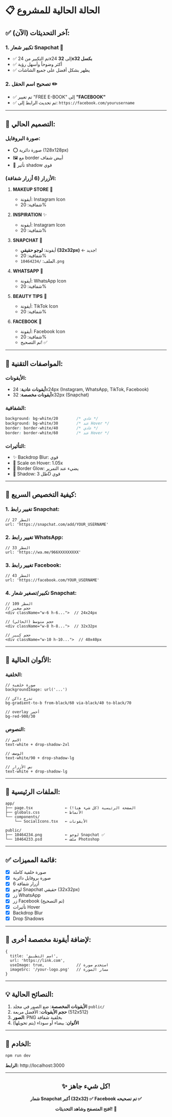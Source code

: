 # 📋 الحالة الحالية للمشروع

## ✅ آخر التحديثات (الآن):

### 1. **تكبير شعار Snapchat** 📸
- ✅ تم التكبير من 24x24 إلى **32x32 بكسل**
- ✅ أكثر وضوحاً وأسهل رؤية
- ✅ يظهر بشكل أفضل على جميع الشاشات

### 2. **تصحيح اسم الحقل** ✏️
- ✅ تم تغيير "FREE E-BOOK" إلى **"FACEBOOK"**
- ✅ تم تحديث الرابط إلى: `https://facebook.com/yourusername`

---

## 🎨 التصميم الحالي:

### صورة البروفايل:
- ⭕ صورة دائرية (128x128px)
- 🖼️ مع border أبيض شفاف
- 💫 تأثير shadow قوي

### الأزرار (6 أزرار شفافة):

1. **MAKEUP STORE** 🎨
   - أيقونة: Instagram Icon
   - شفافية: 20%

2. **INSPIRATION** ✨
   - أيقونة: Instagram Icon
   - شفافية: 20%

3. **SNAPCHAT** 👻
   - أيقونة: **لوجو حقيقي (32x32px)** ← جديد!
   - شفافية: 20%
   - الملف: `/10464234.png`

4. **WHATSAPP** 💬
   - أيقونة: WhatsApp Icon
   - شفافية: 20%

5. **BEAUTY TIPS** 💄
   - أيقونة: TikTok Icon
   - شفافية: 20%

6. **FACEBOOK** 📘
   - أيقونة: Facebook Icon
   - شفافية: 20%
   - تم التصحيح! ✅

---

## 🎯 المواصفات التقنية:

### الأيقونات:
- **أيقونات عادية**: 24x24px (Instagram, WhatsApp, TikTok, Facebook)
- **أيقونات مخصصة**: 32x32px (Snapchat)

### الشفافية:
```css
background: bg-white/20        /* عادي */
background: bg-white/30        /* عند Hover */
border: border-white/40        /* عادي */
border: border-white/60        /* عند Hover */
```

### التأثيرات:
- ✨ Backdrop Blur: قوي
- 💫 Scale on Hover: 1.05x
- 🎨 Border Glow: يضيء عند التمرير
- 🔮 Shadow: ظل 3D قوي

---

## 📝 كيفية التخصيص السريع:

### 1. تغيير رابط Snapchat:
```tsx
// السطر 27
url: 'https://snapchat.com/add/YOUR_USERNAME'
```

### 2. تغيير رابط WhatsApp:
```tsx
// السطر 33
url: 'https://wa.me/966XXXXXXXXX'
```

### 3. تغيير رابط Facebook:
```tsx
// السطر 43
url: 'https://facebook.com/YOUR_USERNAME'
```

### 4. تكبير/تصغير شعار Snapchat:
```tsx
// السطر 109
// حجم صغير
<div className="w-6 h-6...">  // 24x24px

// حجم متوسط (الحالي)
<div className="w-8 h-8...">  // 32x32px

// حجم كبير
<div className="w-10 h-10...">  // 40x40px
```

---

## 🎨 الألوان الحالية:

### الخلفية:
```tsx
// صورة خلفية
backgroundImage: url('...')

// تدرج داكن
bg-gradient-to-b from-black/60 via-black/40 to-black/70

// overlay أحمر
bg-red-900/30
```

### النصوص:
```tsx
// الاسم
text-white + drop-shadow-2xl

// الوصف
text-white/90 + drop-shadow-lg

// نص الأزرار
text-white + drop-shadow-lg
```

---

## 📱 الملفات الرئيسية:

```
app/
├── page.tsx              ← الصفحة الرئيسية (كل شيء هنا!)
├── globals.css           ← الأنماط
└── components/
    └── SocialIcons.tsx   ← الأيقونات

public/
├── 10464234.png          ← لوجو Snapchat ✅
└── 10464233.psd          ← ملف Photoshop
```

---

## ✅ قائمة المميزات:

- [x] صورة خلفية كاملة
- [x] صورة بروفايل دائرية
- [x] 6 أزرار شفافة
- [x] لوجو Snapchat حقيقي (32x32px)
- [x] زر WhatsApp
- [x] زر Facebook (تم التصحيح)
- [x] تأثيرات Hover
- [x] Backdrop Blur
- [x] Drop Shadows

---

## 🔧 لإضافة أيقونة مخصصة أخرى:

```tsx
{
  title: 'اسم التطبيق',
  url: 'https://link.com',
  useImage: true,              // استخدم صورة
  imageSrc: '/your-logo.png'   // مسار الصورة
}
```

---

## 💡 النصائح الحالية:

1. **الأيقونات المخصصة**: ضع الصور في مجلد `public/`
2. **حجم الأيقونات**: الأفضل مربعة (512x512)
3. **الصور**: PNG بخلفية شفافة
4. **الألوان**: بيضاء أو سوداء (يتم تحويلها)

---

## 🚀 الخادم:

```bash
npm run dev
```

**الرابط:** http://localhost:3000

---

<div align="center">

## ✨ كل شيء جاهز!

**شعار Snapchat أكبر (32x32) ✅**
**Facebook تم تصحيحه ✅**

**افتح المتصفح وشاهد التحديثات!** 🎉

</div>

